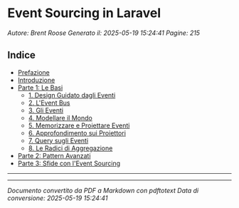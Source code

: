 # Event Sourcing in Laravel
*Autore: Brent Roose*
*Generato il: 2025-05-19 15:24:41*
*Pagine: 215*

## Indice

- [Prefazione](#prefazione)
- [Introduzione](#introduzione)
- [Parte 1: Le Basi](#parte-1-le-basi)
  - [1. Design Guidato dagli Eventi](#1-design-guidato-dagli-eventi)
  - [2. L'Event Bus](#2-levento-bus)
  - [3. Gli Eventi](#3-gli-eventi)
  - [4. Modellare il Mondo](#4-modellare-il-mondo)
  - [5. Memorizzare e Proiettare Eventi](#5-memorizzare-e-proiettare-eventi)
  - [6. Approfondimento sui Proiettori](#6-approfondimento-sui-proiettori)
  - [7. Query sugli Eventi](#7-query-sugli-eventi)
  - [8. Le Radici di Aggregazione](#8-le-radici-di-aggregazione)
- [Parte 2: Pattern Avanzati](#parte-2-pattern-avanzati)
- [Parte 3: Sfide con l'Event Sourcing](#parte-3-sfide-con-levento-sourcing)

---


---

*Documento convertito da PDF a Markdown con pdftotext*
*Data di conversione: 2025-05-19 15:24:41*
